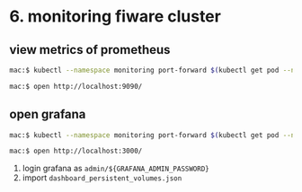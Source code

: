 # 6. monitoring fiware cluster

## view metrics of prometheus

```bash
mac:$ kubectl --namespace monitoring port-forward $(kubectl get pod --namespace monitoring -l prometheus=kube-prometheus -l app=prometheus -o template --template "{{(index .items 0).metadata.name}}") 9090:9090
```
```bash
mac:$ open http://localhost:9090/
```

## open grafana

```bash
mac:$ kubectl --namespace monitoring port-forward $(kubectl get pod --namespace monitoring -l app=ogc-kube-prometheus-grafana -o template --template "{{(index .items 0).metadata.name}}") 3000:3000
```
```bash
mac:$ open http://localhost:3000/
```

1. login grafana as `admin/${GRAFANA_ADMIN_PASSWORD}`
2. import `dashboard_persistent_volumes.json`
